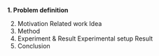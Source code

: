 **1. Problem definition**

2. Motivation
Related work
Idea
3. Method
4. Experiment & Result
Experimental setup
Result
5. Conclusion

